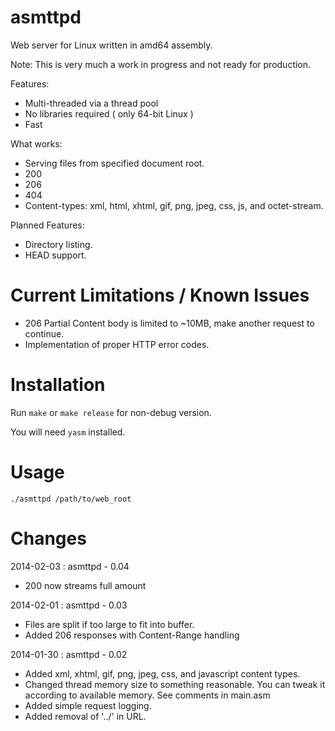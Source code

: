 asmttpd
=======

Web server for Linux written in amd64 assembly.

Note: This is very much a work in progress and not ready for production.

Features:
* Multi-threaded via a thread pool
* No libraries required ( only 64-bit Linux )
* Fast

What works:
* Serving files from specified document root.
* 200
* 206 
* 404 
* Content-types: xml, html, xhtml, gif, png, jpeg, css, js, and octet-stream.
  
Planned Features:
* Directory listing.
* HEAD support.

Current Limitations / Known Issues
=======
* 206 Partial Content body is limited to ~10MB, make another request to continue.
* Implementation of proper HTTP error codes.

Installation
=======

Run `make` or `make release` for non-debug version.

You will need `yasm` installed.

Usage
=======

`./asmttpd /path/to/web_root`

Changes
=======
2014-02-03 : asmttpd - 0.04

* 200 now streams full amount


2014-02-01 : asmttpd - 0.03

* Files are split if too large to fit into buffer. 
* Added 206 responses with Content-Range handling


2014-01-30 : asmttpd - 0.02

* Added xml, xhtml, gif, png, jpeg, css, and javascript content types.
* Changed thread memory size to something reasonable. You can tweak it according to available memory. See comments in main.asm
* Added simple request logging.
* Added removal of '../' in URL.
